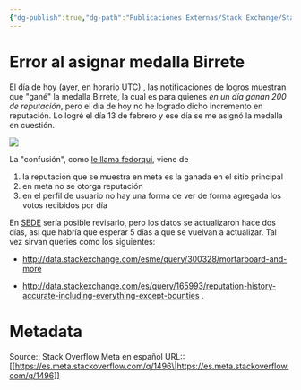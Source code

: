 ```yaml
---
{"dg-publish":true,"dg-path":"Publicaciones Externas/Stack Exchange/Stack Overflow en español/Stack Overflow en español Meta/es.meta.stackoverflow.com-1496.md","permalink":"/publicaciones-externas/stack-exchange/stack-overflow-en-espanol/stack-overflow-en-espanol-meta/es-meta-stackoverflow-com-1496/","title":"Error al asignar medalla Birrete","hide":true,"noteIcon":"\"0\"","created":"2024-04-03T12:49:10.728-06:00","updated":"2024-04-05T16:43:59.598-06:00"}
---
```


# Error al asignar medalla Birrete

El día de hoy (ayer, en horario UTC) , las notificaciones de logros muestran que "gané" la medalla Birrete, la cual es para quienes *en un día ganan 200 de reputación*, pero el día de hoy no he logrado dicho incremento en reputación. Lo logré el día 13 de febrero y ese día se me asignó la medalla en cuestión.

  
[![][1]][1]

La "confusión", como [le llama fedorqui][2], viene de

1. la reputación que se muestra en meta es la ganada en el sitio principal
2. en meta no se otorga reputación
3. en el perfil de usuario no hay una forma de ver de forma agregada los votos recibidos por día

En [SEDE][3] sería posible revisarlo, pero los datos se actualizaron hace dos días, así que habría que esperar 5 días a que se vuelvan a actualizar. Tal vez sirvan queries como los siguientes:

- http://data.stackexchange.com/esme/query/300328/mortarboard-and-more
- http://data.stackexchange.com/es/query/165993/reputation-history-accurate-including-everything-except-bounties .


  [1]: https://i.stack.imgur.com/dJuef.png
  [2]: https://es.meta.stackoverflow.com/a/1498/65
  [3]: http://data.stackexchange.com/

# Metadata
Source:: Stack Overflow Meta en español
URL:: [[https://es.meta.stackoverflow.com/q/1496\|https://es.meta.stackoverflow.com/q/1496]]

